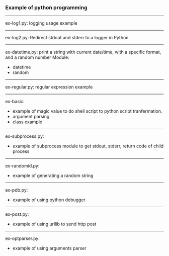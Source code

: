 ### Example of python programming

---------------------------------------------------
ex-log1.py:
  logging usage example

---------------------------------------------------
ex-log2.py:
  Redirect stdout and stderr to a logger in Python

---------------------------------------------------
ex-datetime.py:
  print a string with current date/time, with a
specific format, and a random number
Module:
  * datetime
  * random

---------------------------------------------------
ex-regular.py:
  regular expression example

---------------------------------------------------
ex-basic:
  * example of magic value to do shell script to
    python script tranfermation.
  * argument parsing
  * class example

---------------------------------------------------
ex-subprocess.py:
  * example of subprocess module to get stdout,
    stderr, return code of child process

---------------------------------------------------
ex-randomid.py:
  * example of generating a random string

---------------------------------------------------
ex-pdb.py:
  * example of using python debugger

---------------------------------------------------
ex-post.py:
  * example of using urllib to send http post

---------------------------------------------------
ex-optparser.py:
  * example of using arguments parser

